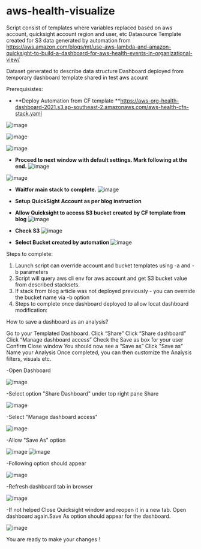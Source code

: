 # aws-health-visualize

Script consist of templates where variables replaced based on aws account, quicksight account region and user, etc
Datasource Template created for S3 data generated by automation from 
https://aws.amazon.com/blogs/mt/use-aws-lambda-and-amazon-quicksight-to-build-a-dashboard-for-aws-health-events-in-organizational-view/

Dataset generated to describe data structure
Dashboard deployed from temporary dashboard template shared in test aws acount

Prerequisistes:
- **Deploy Automation from CF template **https://aws-org-health-dashboard-2021.s3.ap-southeast-2.amazonaws.com/aws-health-cfn-stack.yaml

![image](https://user-images.githubusercontent.com/7371990/140425531-c1a0c134-9b78-4bf3-8d98-788ced3c0026.png)

![image](https://user-images.githubusercontent.com/7371990/140425592-101a2c0b-7607-4a1c-a3a6-9a5eeef26c75.png)

![image](https://user-images.githubusercontent.com/7371990/140425782-e81a8365-2339-4d13-b74f-4b5a02e4f995.png)

- **Proceed to next window with default settings. Mark following at the end.**
![image](https://user-images.githubusercontent.com/7371990/140425890-cee1e74f-fd93-48c4-97a4-299346341518.png)

![image](https://user-images.githubusercontent.com/7371990/140425932-81c3beb7-6d29-4d76-9b12-c012cc1795dc.png)

- **Waitfor main stack to complete.**
![image](https://user-images.githubusercontent.com/7371990/140426257-2434f38f-c390-499a-af32-2500aaa32c24.png)


- **Setup QuickSight Account as per blog instruction**

- **Allow Quicksight to access S3 bucket created by CF template from blog**
![image](https://user-images.githubusercontent.com/7371990/140425251-e4443c85-f292-4ed0-8ae1-cb3b7066362c.png)

- **Check S3**
![image](https://user-images.githubusercontent.com/7371990/140425307-956a22e3-8d6c-434b-b592-1a7808ce1b51.png)

- **Select Bucket created by automation**
![image](https://user-images.githubusercontent.com/7371990/140425439-8d51678a-621b-4865-a86e-89868aa0654a.png)


Steps to complete:
1) Launch script 
can override account and bucket templates using -a and -b parameters
2) Script will query aws cli env for aws account and get S3 bucket value from described stacksets.
3) If stack from blog article was not deployed previously - you can override the bucket name via -b option
4) Steps to complete once dashboard deployed to allow locat dashboard modification:

How to save a dashboard as an analysis?

Go to your Templated Dashboard.
Click “Share”
Click “Share dashboard”
Click “Manage dashboard access”
Check the Save as box for your user
Confirm
Close window
You should now see a “Save as”
Click "Save as"
Name your Analysis
Once completed, you can then customize the Analysis filters, visuals etc.


-Open Dashboard

![image](https://user-images.githubusercontent.com/7371990/140420492-ae674248-3515-4b62-8734-40fd15f3dae7.png)

-Select option "Share Dashboard" under top right pane Share

![image](https://user-images.githubusercontent.com/7371990/140420618-e63b454d-3ff0-47fc-8fa2-4d5ba095e59a.png)

-Select "Manage dashboard access"

![image](https://user-images.githubusercontent.com/7371990/140420668-571d7be0-db50-47ec-a970-7f1b73f67127.png)

-Allow "Save As" option

![image](https://user-images.githubusercontent.com/7371990/140420736-ee08a9ef-8b7c-4505-ae7d-5eed37ff2911.png)
![image](https://user-images.githubusercontent.com/7371990/140420781-15370b55-f9c7-446b-9eef-9640d0075311.png)

-Following option should appear

![image](https://user-images.githubusercontent.com/7371990/140420816-3c71c0fa-2a7b-408a-b645-b85995c0ad45.png)

-Refresh dashboard tab in browser

![image](https://user-images.githubusercontent.com/7371990/140420936-88e48a8f-8d41-4d80-a2d9-ceb82d51d60d.png)

-If not helped Close Quicksight window and reopen it in a new tab. 
Open dashboard again.Save As option should appear for the dashboard.

![image](https://user-images.githubusercontent.com/7371990/140421830-37cbd268-2119-49eb-940a-c11f7d038b10.png)

You are ready to make your changes !
